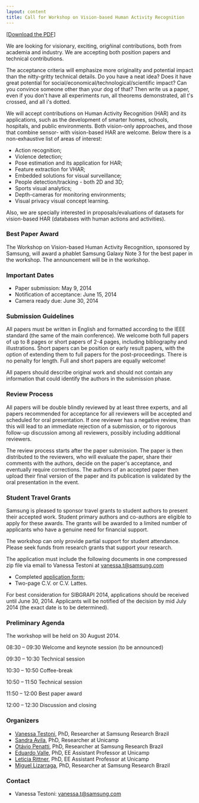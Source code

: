 ```yaml
---
layout: content
title: Call for Workshop on Vision-based Human Activity Recognition 
---
```


[[Download the PDF]](files/call-for-wvhar.pdf)

We are looking for visionary, exciting, origñinal contributions, both
from academia and industry. We are accepting both position papers and
technical contributions.

The acceptance criteria will emphasize more originality and potential
impact than the nitty-gritty technical details. Do you have a neat
idea? Does it have great potential for
social/economical/technological/scientific impact? Can you convince
someone other than your dog of that? Then write us a paper, even if
you don't have all experiments run, all theorems demonstrated, all t's
crossed, and all i's dotted.

We will accept contributions on Human Activity Recognition (HAR) and
its applications, such as the development of smarter homes, schools,
hospitals, and public environments. Both vision-only approaches, and
those that combine sensor- with vision-based HAR are welcome. Below
there is a non-exhaustive list of areas of interest:

- Action recognition;
- Violence detection;
- Pose estimation and its application for HAR;
- Feature extraction for VHAR;
- Embedded solutions for visual surveillance;
- People detection/tracking - both 2D and 3D;
- Sports visual analytics;
- Depth-cameras for monitoring environments;
- Visual privacy visual concept learning.

Also, we are specially interested in proposals/evaluations of datasets
for vision-based HAR (databases with human actions and activities).

### Best Paper Award

The Workshop on Vision-based Human Activity Recognition, sponsored by
Samsung, will award a phablet Samsung Galaxy Note 3 for the best paper
in the workshop. The announcement will be in the workshop.

### Important Dates

- Paper submission: May 9, 2014
- Notification of acceptance: June 15, 2014
- Camera ready due: June 30, 2014

### Submission Guidelines

All papers must be written in English and formatted according to the
IEEE standard (the same of the main conference). We welcome both full
papers of up to 8 pages or short papers of 2-4 pages, including
bibliography and illustrations. Short papers can be position or early
result papers, with the option of extending them to full papers for
the post-proceedings. There is no penalty for length. Full and short
papers are equally welcome!

All papers should describe original work and should not contain any
information that could identify the authors in the submission phase.

### Review Process

All papers will be double blindly reviewed by at least three experts,
and all papers recommended for acceptance for all reviewers will be
accepted and scheduled for oral presentation. If one reviewer has a
negative review, than this will lead to an immediate rejection of a
submission, or to rigorous follow-up discussion among all reviewers,
possibly including additional reviewers.

The review process starts after the paper submission. The paper is
then distributed to the reviewers, who will evaluate the paper, share
their comments with the authors, decide on the paper's acceptance, and
eventually require corrections. The authors of an accepted paper then
upload their final version of the paper and its publication is
validated by the oral presentation in the event.

### Student Travel Grants

Samsung is pleased to sponsor travel grants to student authors to
present their accepted work. Student primary authors and co-authors
are eligible to apply for these awards. The grants will be awarded to
a limited number of applicants who have a genuine need for financial
support.

The workshop can only provide partial support for student
attendance. Please seek funds from research grants that support your
research.

The application must include the following documents in one compressed
zip file via email to Vanessa Testoni at
[vanessa.t@samsung.com](mailto:vanessa.t@samsung.com)

- Completed [application form](files/application_form.pdf);
- Two-page C.V. or C.V. Lattes.

For best consideration for SIBGRAPI 2014, applications should be
received until June 30, 2014. Applicants will be notified of the
decision by mid July 2014 (the exact date is to be determined).

### Preliminary Agenda

The workshop will be held on 30 August 2014.

08:30 &ndash; 09:30 Welcome and keynote session (to be announced)

09:30 &ndash; 10:30 Technical session

10:30 &ndash; 10:50 Coffee-break

10:50 &ndash; 11:50 Technical session

11:50 &ndash; 12:00 Best paper award

12:00 &ndash; 12:30 Discussion and closing

### Organizers

- [Vanessa Testoni](http://lattes.cnpq.br/0957464563211928), PhD, Researcher at Samsung Research Brazil
- [Sandra Avila](http://lattes.cnpq.br/8343699060914150), PhD, Researcher at Unicamp
- [Ot&aacute;vio Penatti](http://lattes.cnpq.br/9435126211245735), PhD, Researcher at Samsung Research Brazil
- [Eduardo Valle](http://lattes.cnpq.br/6301401714714951), PhD, EE Assistant Professor at Unicamp
- [Leticia Rittner](http://lattes.cnpq.br/6540619386101635), PhD, EE Assistant Professor at Unicamp
- [Miguel Lizarraga](http://lattes.cnpq.br/8820652347287112), PhD, Researcher at Samsung Research Brazil 

### Contact

- Vanessa Testoni: [vanessa.t@samsung.com](mailto:vanessa.t@samsung.com)

